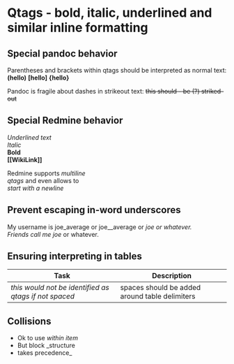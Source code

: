 # Qtags - bold, italic, underlined and similar inline formatting

## Special pandoc behavior

Parentheses and brackets within qtags should be interpreted as normal text: **(hello)** **\[hello\]** **{hello}**

Pandoc is fragile about dashes in strikeout text: ~~this should - be (?) striked-out~~

## Special Redmine behavior

_Underlined text_  
*Italic*  
**Bold**  
**[[WikiLink]]**

Redmine supports *multiline  
qtags* and even allows to  
*start with a newline*

## Prevent escaping in-word underscores

My username is joe_average or joe\_\_average or *joe or whatever.  
Friends call me joe* or whatever.

## Ensuring interpreting in tables

| Task                                                  | Description                                    |
| ----------------------------------------------------- | ---------------------------------------------- |
| *this would not be identified as qtags if not spaced* | spaces should be added around table delimiters |

## Collisions

  - Ok to use *within item*
  - But block \_structure
  - takes precedence\_
